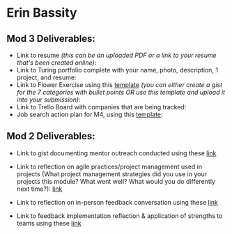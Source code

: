 # Erin Bassity

## Mod 3 Deliverables:

* Link to resume *(this can be an uploaded PDF or a link to your resume that's been created online)*: 
* Link to Turing portfolio complete with your name, photo, description, 1 project, and resume:
* Link to Flower Exercise using this [template](https://github.com/turingschool/career-development-curriculum/blob/master/files/Career%20Unit%20-%20The%20Flower%20Diagram.pdf) *(you can either create a gist for the 7 categories with bullet points OR use this template and upload it into your submission):*
* Link to Trello Board with companies that are being tracked: 
* Job search action plan for M4, using this [template](https://github.com/turingschool/career-development-curriculum/blob/master/module_three/mod_4_action_plan_template.md):

## Mod 2 Deliverables:
* Link to gist documenting mentor outreach conducted using these [link](https://gist.github.com/somedayrainbows/3b09fb42fe58780923ad99b98abcfd4f)

* Link to reflection on agile practices/project management used in projects (What project management strategies did you use in your projects this module? What went well? What would you do differently next time?): [link](https://gist.github.com/somedayrainbows/e159ff905f90468a8126ba68efb71cb1)

* Link to reflection on in-person feedback conversation using these [link](https://gist.github.com/somedayrainbows/08599b4770477ebed4b95af064b871d5)

* Link to feedback implementation reflection & application of strengths to teams using these [link](https://gist.github.com/somedayrainbows/e35af2bf799f172548f9678d2ef2b0bf)
